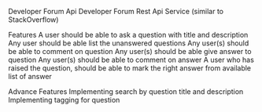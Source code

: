 Developer Forum Api
Developer Forum Rest Api Service (similar to StackOverflow)

Features
A user should be able to ask a question with title and description
Any user should be able list the unanswered questions
Any user(s) should be able to comment on question
Any user(s) should be able give answer to question
Any user(s) should be able to comment on answer
A user who has raised the question, should be able to mark the right answer from available list of answer

Advance Features
Implementing search by question title and description
Implementing tagging for question
